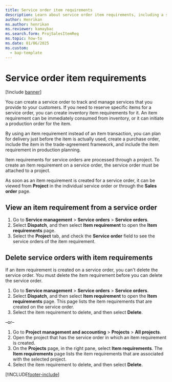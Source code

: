 ```yaml
---
title: Service order item requirements   
description: Learn about service order item requirements, including a step-by-step process for viewing item requirements from a service order.
author: Henrikan
ms.author: henrikan
ms.reviewer: kamaybac
ms.search.form: ProjSalesItemReq
ms.topic: how-to
ms.date: 01/06/2025
ms.custom: 
  - bap-template
---
```


# Service order item requirements

[!include [banner](../includes/banner.md)]

You can create a service order to track and manage services that you provide to your customers. If you need to reserve specific items for a service order, you can create inventory item requirements for it. An item requirement can be immediately consumed from inventory, or it can initiate a production order for the item.

By using an item requirement instead of an item transaction, you can plan for delivery just before the item is actually used, create a purchase order, include the item in the trade-agreement framework, and include the item requirement in production planning.

Item requirements for service orders are processed through a project. To create an item requirement on a service order, the service order must be attached to a project.

As soon as an item requirement is created for a service order, it can be viewed from **Project** in the individual service order or through the **Sales order** page.

## View an item requirement from a service order

1. Go to **Service management** \> **Service orders** \> **Service orders**.
1. Select **Dispatch**, and then select **Item requirement** to open the **Item requirements** page.
1. Select the **Project** tab, and check the **Service order** field to see the service orders of the item requirement.

## Delete service orders with item requirements

If an item requirement is created on a service order, you can't delete the service order. You must delete the item requirement before you can delete the service order.

1. Go to **Service management** \> **Service orders** \> **Service orders**.
1. Select **Dispatch**, and then select **Item requirement** to open the **Item requirements** page. This page lists the item requirements that are created on the service order.
1. Select the item requirement to delete, and then select **Delete**.

–or–

1. Go to **Project management and accounting** \> **Projects** \> **All projects**.
1. Open the project that has the service order in which an item requirement is created.
1. On the **Projects** page, in the right pane, select **Item requirements**. The **Item requirements** page lists the item requirements that are associated with the selected project.
1. Select the item requirement to delete, and then select **Delete**.

[!INCLUDE[footer-include](../../includes/footer-banner.md)]
